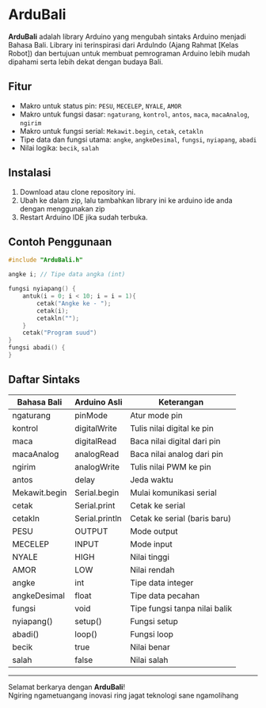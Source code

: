 # ArduBali

**ArduBali** adalah library Arduino yang mengubah sintaks Arduino menjadi Bahasa Bali. Library ini terinspirasi dari ArduIndo (Ajang Rahmat [Kelas Robot]) dan bertujuan untuk membuat pemrograman Arduino lebih mudah dipahami serta lebih dekat dengan budaya Bali.

## Fitur

- Makro untuk status pin: `PESU`, `MECELEP`, `NYALE`, `AMOR`
- Makro untuk fungsi dasar: `ngaturang`, `kontrol`, `antos`, `maca`, `macaAnalog`, `ngirim`
- Makro untuk fungsi serial: `Mekawit.begin`, `cetak`, `cetakln`
- Tipe data dan fungsi utama: `angke`, `angkeDesimal`, `fungsi`, `nyiapang`, `abadi`
- Nilai logika: `becik`, `salah`

## Instalasi

1. Download atau clone repository ini.
2. Ubah ke dalam zip, lalu tambahkan library ini ke arduino ide anda dengan menggunakan zip
3. Restart Arduino IDE jika sudah terbuka.

## Contoh Penggunaan

```cpp
#include "ArduBali.h"

angke i; // Tipe data angka (int)

fungsi nyiapang() {
    antuk(i = 0; i < 10; i = i = 1){
        cetak("Angke ke - ");
        cetak(i);
        cetakln(""); 
    }
    cetak("Program suud")
}
fungsi abadi() {
}
```

## Daftar Sintaks

| Bahasa Bali      | Arduino Asli      | Keterangan                        |
|------------------|-------------------|-----------------------------------|
| ngaturang        | pinMode           | Atur mode pin                     |
| kontrol          | digitalWrite      | Tulis nilai digital ke pin        |
| maca             | digitalRead       | Baca nilai digital dari pin       |
| macaAnalog       | analogRead        | Baca nilai analog dari pin        |
| ngirim           | analogWrite       | Tulis nilai PWM ke pin            |
| antos            | delay             | Jeda waktu                        |
| Mekawit.begin    | Serial.begin      | Mulai komunikasi serial           |
| cetak            | Serial.print      | Cetak ke serial                   |
| cetakln          | Serial.println    | Cetak ke serial (baris baru)      |
| PESU             | OUTPUT            | Mode output                       |
| MECELEP          | INPUT             | Mode input                        |
| NYALE            | HIGH              | Nilai tinggi                      |
| AMOR             | LOW               | Nilai rendah                      |
| angke            | int               | Tipe data integer                 |
| angkeDesimal     | float             | Tipe data pecahan                 |
| fungsi           | void              | Tipe fungsi tanpa nilai balik      |
| nyiapang()       | setup()           | Fungsi setup                      |
| abadi()          | loop()            | Fungsi loop                       |
| becik            | true              | Nilai benar                       |
| salah            | false             | Nilai salah                       |

---

Selamat berkarya dengan **ArduBali**!  
Ngiring ngametuangang inovasi ring jagat teknologi sane ngamolihang

